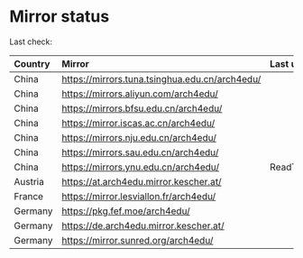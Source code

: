 <script src="./time.js"></script>
# Mirror status
Last check: <script type="text/javascript">localize(1692451118.398716);</script>

|Country|Mirror|Last update|
|:------|:-----|:----------|
|China|https://mirrors.tuna.tsinghua.edu.cn/arch4edu/|<script type="text/javascript">localize(1692426448);</script>|
|China|https://mirrors.aliyun.com/arch4edu/|<script type="text/javascript">localize(1692342836);</script>|
|China|https://mirrors.bfsu.edu.cn/arch4edu/|<script type="text/javascript">localize(1692383819);</script>|
|China|https://mirror.iscas.ac.cn/arch4edu/|<script type="text/javascript">localize(1692426448);</script>|
|China|https://mirrors.nju.edu.cn/arch4edu/|<script type="text/javascript">localize(1692383819);</script>|
|China|https://mirrors.sau.edu.cn/arch4edu/|<script type="text/javascript">localize(1692383819);</script>|
|China|https://mirrors.ynu.edu.cn/arch4edu/|ReadTimeout|
|Austria|https://at.arch4edu.mirror.kescher.at/|<script type="text/javascript">localize(1692426448);</script>|
|France|https://mirror.lesviallon.fr/arch4edu/|<script type="text/javascript">localize(1692426448);</script>|
|Germany|https://pkg.fef.moe/arch4edu/|<script type="text/javascript">localize(1692426448);</script>|
|Germany|https://de.arch4edu.mirror.kescher.at/|<script type="text/javascript">localize(1692426448);</script>|
|Germany|https://mirror.sunred.org/arch4edu/|<script type="text/javascript">localize(1692426448);</script>|

<script src="./tablefilter/tablefilter.js"></script>
<script src="./table.js"></script>